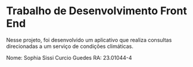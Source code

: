 # Trabalho de Desenvolvimento Front End

Nesse projeto, foi desenvolvido um aplicativo que realiza consultas direcionadas a um serviço de condições climáticas. 

Nome: Sophia Sissi Curcio Guedes
RA: 23.01044-4